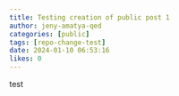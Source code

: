 ```yaml
---
title: Testing creation of public post 1
author: jeny-amatya-qed
categories: [public]
tags: [repo-change-test]
date: 2024-01-10 06:53:16 
likes: 0
---
```


test